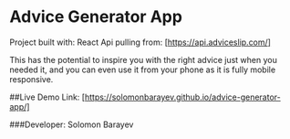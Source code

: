 # Advice Generator App

Project built with: React
Api pulling from: [https://api.adviceslip.com/]

This has the potential to inspire you with the right advice just when you needed it, and you can even use it from your phone as it is fully mobile responsive. 

##Live Demo Link: [https://solomonbarayev.github.io/advice-generator-app/]

###Developer: Solomon Barayev
